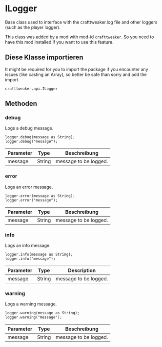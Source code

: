 # ILogger

Base class used to interface with the crafttweaker.log file and other loggers (such as the player logger).

This class was added by a mod with mod-id `crafttweaker`. So you need to have this mod installed if you want to use this feature.

## Diese Klasse importieren
It might be required for you to import the package if you encounter any issues (like casting an Array), so better be safe than sorry and add the import.
```zenscript
crafttweaker.api.ILogger
```

## Methoden
### debug

Logs a debug message.

```zenscript
logger.debug(message as String);
logger.debug("message");
```

| Parameter | Type   | Beschreibung          |
| --------- | ------ | --------------------- |
| message   | String | message to be logged. |


### error

Logs an error message.

```zenscript
logger.error(message as String);
logger.error("message");
```

| Parameter | Type   | Beschreibung          |
| --------- | ------ | --------------------- |
| message   | String | message to be logged. |


### info

Logs an info message.

```zenscript
logger.info(message as String);
logger.info("message");
```

| Parameter | Type   | Description           |
| --------- | ------ | --------------------- |
| message   | String | message to be logged. |


### warning

Logs a warning message.

```zenscript
logger.warning(message as String);
logger.warning("message");
```

| Parameter | Type   | Beschreibung          |
| --------- | ------ | --------------------- |
| message   | String | message to be logged. |



